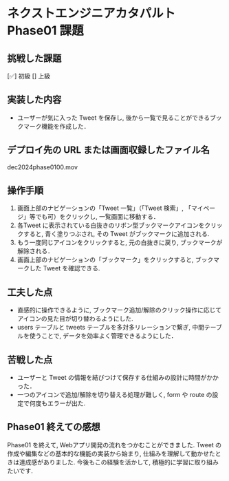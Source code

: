 # ネクストエンジニアカタパルト Phase01 課題

## 挑戦した課題

[✅] 初級
[] 上級

## 実装した内容

- ユーザーが気に入った Tweet を保存し, 後から一覧で見ることができるブックマーク機能を作成した．

## デプロイ先の URL または画面収録したファイル名

dec2024phase0100.mov

## 操作手順

1. 画面上部のナビゲーションの「Tweet 一覧」（「Tweet 検索」, 「マイページ」等でも可）をクリックし, 一覧画面に移動する．
2. 各Tweet に表示されている白抜きのリボン型ブックマークアイコンをクリックすると, 青く塗りつぶされ, その Tweet がブックマークに追加される.
3. もう一度同じアイコンをクリックすると, 元の白抜きに戻り, ブックマークが解除される．
4. 画面上部のナビゲーションの「ブックマーク」をクリックすると, ブックマークした Tweet を確認できる.

## 工夫した点

- 直感的に操作できるように, ブックマーク追加/解除のクリック操作に応じてアイコンの見た目が切り替わるようにした.
- users テーブルと tweets テーブルを多対多リレーションで繋ぎ, 中間テーブルを使うことで, データを効率よく管理できるようにした．

## 苦戦した点

- ユーザーと Tweet の情報を結びつけて保存する仕組みの設計に時間がかかった．
- 一つのアイコンで追加/解除を切り替える処理が難しく, form や route の設定で何度もエラーが出た.

## Phase01 終えての感想

Phase01 を終えて, Webアプリ開発の流れをつかむことができました. Tweet の作成や編集などの基本的な機能の実装から始まり, 仕組みを理解して動かせたときは達成感がありました. 今後もこの経験を活かして, 積極的に学習に取り組みたいです.